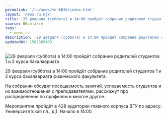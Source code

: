 ```yaml
---
permalink: '/ru/news/vk-6836/index.html'
layout: 'news.ru.njk'
title: '29 февраля (суббота) в 14:00 пройдёт собрание родителей студентов 1 и 2 курса бакалавриата физического факультета'
source: ВКонтакте
tags:
  - news_ru
description: '29 февраля (суббота) в 14:00 пройдёт собрание родителей студентов 1 и 2 курса бакалавриата физического факультета'
updatedAt: 1582385403
---
```

![29 февраля (суббота) в 14:00 пройдёт собрание родителей студентов 1 и 2 курса бакалавриата](https://sun9-19.userapi.com/impg/c854124/v854124302/1fef34/6mpKSsOWzNA.jpg?size=600x375&quality=96&proxy=1&sign=e5b14bb0bf179afae5e3c71a7755cd6c&c_uniq_tag=5tyDPpgq9mvzQpiNMGM_-z8Rcr5lRxBKlrbUEIZv7iA&type=album)

29 февраля (суббота) в 14:00 пройдёт собрание родителей студентов 1 и 2 курса бакалавриата физического факультета.

На собрании обсудят посещаемость занятий, успеваемость студентов и их взаимоотношения с преподавателями, расскажут про распределение по профилям и многое другое.

Мероприятие пройдёт в 428 аудитории главного корпуса ВГУ по адресу: Университетская пл., д,1. Начало в 14:00.
